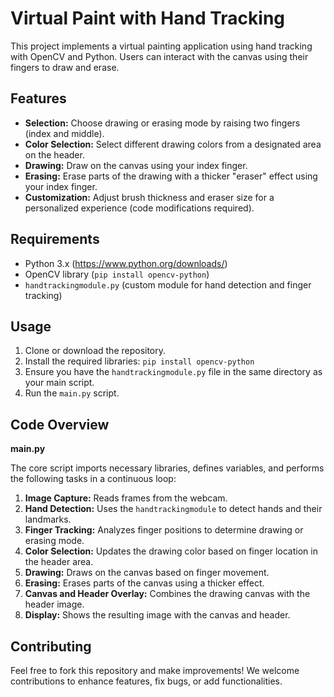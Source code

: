 # Virtual Paint with Hand Tracking

This project implements a virtual painting application using hand tracking with OpenCV and Python. Users can interact with the canvas using their fingers to draw and erase.

## Features

* **Selection:** Choose drawing or erasing mode by raising two fingers (index and middle).
* **Color Selection:** Select different drawing colors from a designated area on the header.
* **Drawing:** Draw on the canvas using your index finger.
* **Erasing:** Erase parts of the drawing with a thicker "eraser" effect using your index finger.
* **Customization:** Adjust brush thickness and eraser size for a personalized experience (code modifications required).

## Requirements

* Python 3.x (https://www.python.org/downloads/)
* OpenCV library (`pip install opencv-python`)
* `handtrackingmodule.py` (custom module for hand detection and finger tracking)

## Usage

1. Clone or download the repository.
2. Install the required libraries: `pip install opencv-python`
3. Ensure you have the `handtrackingmodule.py` file in the same directory as your main script.
4. Run the `main.py` script.

## Code Overview

**main.py**

The core script imports necessary libraries, defines variables, and performs the following tasks in a continuous loop:

1. **Image Capture:** Reads frames from the webcam.
2. **Hand Detection:** Uses the `handtrackingmodule` to detect hands and their landmarks.
3. **Finger Tracking:** Analyzes finger positions to determine drawing or erasing mode.
4. **Color Selection:** Updates the drawing color based on finger location in the header area.
5. **Drawing:** Draws on the canvas based on finger movement.
6. **Erasing:** Erases parts of the canvas using a thicker effect.
7. **Canvas and Header Overlay:** Combines the drawing canvas with the header image.
8. **Display:** Shows the resulting image with the canvas and header.

## Contributing

Feel free to fork this repository and make improvements! We welcome contributions to enhance features, fix bugs, or add functionalities.